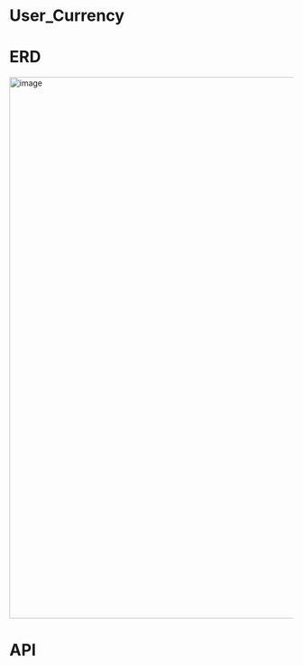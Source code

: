 # User_Currency

# ERD
<img width="960" alt="image" src="https://github.com/user-attachments/assets/0c55fddf-e6bd-49ec-a721-0361a66c7938">


# API
